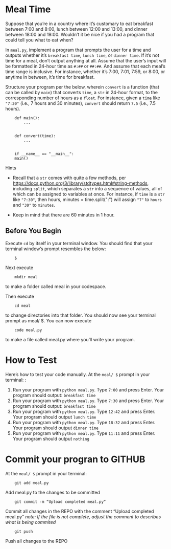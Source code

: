 # Meal Time

Suppose that you’re in a country where it’s customary to eat breakfast between 7:00 and 8:00, lunch between 12:00 and 13:00, and dinner between 18:00 and 19:00. Wouldn’t it be nice if you had a program that could tell you what to eat when?

In `meal.py`, implement a program that prompts the user for a time and outputs whether it’s `breakfast time`, `lunch time`, or `dinner time`. If it’s not time for a meal, don’t output anything at all. Assume that the user’s input will be formatted in 24-hour time as `#:##` or `##:##`. And assume that each meal’s time range is inclusive. For instance, whether it’s 7:00, 7:01, 7:59, or 8:00, or anytime in between, it’s time for breakfast.

Structure your program per the below, wherein `convert` is a function (that can be called by `main`) that converts `time`, a `str` in 24-hour format, to the corresponding number of hours as a `float`. For instance, given a `time` like `"7:30"` (i.e., 7 hours and 30 minutes), `convert` should return `7.5` (i.e., 7.5 hours).

		def main():
			...


		def convert(time):
			...


		if __name__ == "__main__":
		main()
Hints
- Recall that a `str` comes with quite a few methods, per <https://docs.python.org/3/library/stdtypes.html#string-methods>, including `split`, which separates a `str` into a sequence of values, all of which can be assigned to variables at once. For instance, if `time` is a `str` like `"7:30"`, then
		hours, minutes = time.split(":")
will assign `"7"` to `hours` and `"30"` to `minutes`.

- Keep in mind that there are 60 minutes in 1 hour.

## Before You Begin
Execute `cd` by itself in your terminal window. You should find that your terminal window’s prompt resembles the below:

		$
Next execute

		mkdir meal
to make a folder called meal in your codespace.

Then execute

		cd meal
to change directories into that folder. You should now see your terminal prompt as meal/ $. You can now execute

		code meal.py
to make a file called meal.py where you’ll write your program.

# How to Test
Here’s how to test your code manually. At the `meal/ $` prompt in your terminal: :

1. Run your program with `python meal.py`. Type `7:00` and press Enter. Your program should output: `breakfast time` 
2. Run your program with `python meal.py`. Type `7:30` and press Enter. Your program should output: `breakfast time`
3. Run your program with `python meal.py`. Type `12:42` and press Enter. Your program should output `lunch time`
4. Run your program with `python meal.py`. Type `18:32` and press Enter. Your program should output `dinner time`
5. Run your program with `python meal.py`. Type `11:11` and press Enter. Your program should output `nothing`


# Commit your progran to GITHUB
At the `meal/ $` prompt in your terminal:

		git add meal.py
Add meal.py to the changes to be committed

		git commit -m “Upload completed meal.py“
Commit all changes in the REPO with the comment “Upload completed meal.py“
*note: If the file is not complete, adjust the comment to describes what is being commited*

		git push 
Push all changes to the REPO